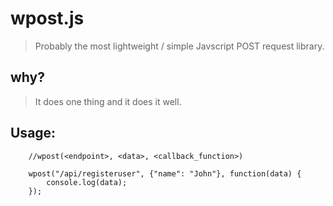 # wpost.js
> Probably the most lightweight / simple Javscript POST request library.

## why?
> It does one thing and it does it well.

## Usage:

        //wpost(<endpoint>, <data>, <callback_function>)

        wpost("/api/registeruser", {"name": "John"}, function(data) {
            console.log(data);
        });

